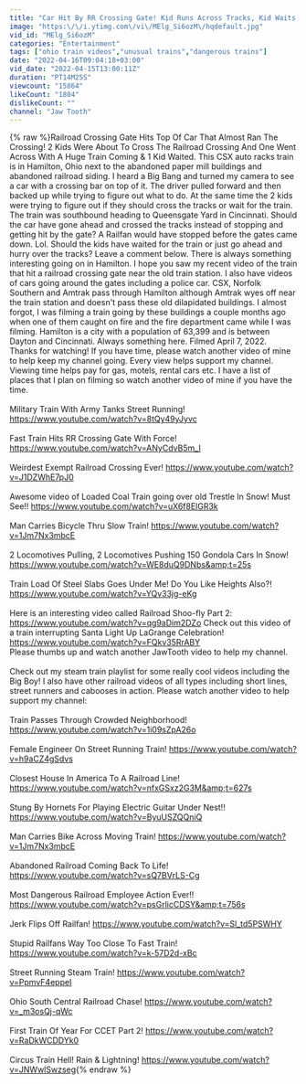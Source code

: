 ```yaml
---
title: "Car Hit By RR Crossing Gate! Kid Runs Across Tracks, Kid Waits As Long CSX Train Passes Vacant Bldgs"
image: "https:\/\/i.ytimg.com\/vi\/MElg_Si6ozM\/hqdefault.jpg"
vid_id: "MElg_Si6ozM"
categories: "Entertainment"
tags: ["ohio train videos","unusual trains","dangerous trains"]
date: "2022-04-16T09:04:18+03:00"
vid_date: "2022-04-15T13:00:11Z"
duration: "PT14M25S"
viewcount: "15864"
likeCount: "1804"
dislikeCount: ""
channel: "Jaw Tooth"
---
```

{% raw %}Railroad Crossing Gate Hits Top Of Car That Almost Ran The Crossing!  2 Kids Were About To Cross The Railroad Crossing And One Went Across With A Huge Train Coming &amp; 1 Kid Waited.   This CSX auto racks train is in Hamilton, Ohio next to the abandoned paper mill buildings and abandoned railroad siding.  I heard a Big Bang and turned my camera to see a car with a crossing bar on top of it.  The driver pulled forward and then backed up while trying to figure out what to do.  At the same time the 2 kids were trying to figure out if they should cross the tracks or wait for the train.  The train was southbound heading to Queensgate Yard in Cincinnati.  Should the car have gone ahead and crossed the tracks instead of stopping and getting hit by the gate?  A Railfan would have stopped before the gates came down.  Lol.  Should the kids have waited for the train or just go ahead and hurry over the tracks?  Leave a comment below.  There is always something interesting going on in Hamilton.  I hope you saw my recent video of the train that hit a railroad crossing gate near the old train station.  I also have videos of cars going around the gates including a police car.  CSX, Norfolk Southern and Amtrak pass through Hamilton although Amtrak wyes off near the train station and doesn't pass these old dilapidated buildings.  I almost forgot, I was filming a train going by these buildings a couple months ago when one of them caught on fire and the fire department came while I was filming.  Hamilton is a city with a population of 63,399 and is between Dayton and Cincinnati.  Always something here.  Filmed April 7, 2022.<br />      Thanks for watching!  If you have time, please watch another video of mine to help keep my channel going.   Every view helps support my channel.  Viewing time helps pay for gas, motels, rental cars etc.  I have a list of places that I plan on filming so watch another video of mine if you have the time.  <br /><br />Military Train With Army Tanks Street Running!  <a rel="nofollow" target="blank" href="https://www.youtube.com/watch?v=8tQy49yJyvc">https://www.youtube.com/watch?v=8tQy49yJyvc</a><br /><br />Fast Train Hits RR Crossing Gate With Force!  <a rel="nofollow" target="blank" href="https://www.youtube.com/watch?v=ANyCdvB5m_I">https://www.youtube.com/watch?v=ANyCdvB5m_I</a><br /><br />Weirdest Exempt Railroad Crossing Ever!  <a rel="nofollow" target="blank" href="https://www.youtube.com/watch?v=J1DZWhE7pJ0">https://www.youtube.com/watch?v=J1DZWhE7pJ0</a><br /><br />Awesome video of Loaded Coal Train going over old Trestle In Snow!  Must See!!  <a rel="nofollow" target="blank" href="https://www.youtube.com/watch?v=uX6f8ElGR3k">https://www.youtube.com/watch?v=uX6f8ElGR3k</a><br /><br />Man Carries Bicycle Thru Slow Train!  <a rel="nofollow" target="blank" href="https://www.youtube.com/watch?v=1Jm7Nx3mbcE">https://www.youtube.com/watch?v=1Jm7Nx3mbcE</a><br /><br />2 Locomotives Pulling, 2 Locomotives Pushing 150 Gondola Cars In Snow!  <a rel="nofollow" target="blank" href="https://www.youtube.com/watch?v=WE8duQ9DNbs&amp;t=25s">https://www.youtube.com/watch?v=WE8duQ9DNbs&amp;t=25s</a><br /><br />Train Load Of Steel Slabs Goes Under Me!  Do You Like Heights Also?!  <a rel="nofollow" target="blank" href="https://www.youtube.com/watch?v=YQv33jg-eKg">https://www.youtube.com/watch?v=YQv33jg-eKg</a><br /><br /> Here is an interesting video called Railroad Shoo-fly Part 2:  <a rel="nofollow" target="blank" href="https://www.youtube.com/watch?v=qg9aDim2DZo">https://www.youtube.com/watch?v=qg9aDim2DZo</a>  Check out this video of a train interrupting Santa Light Up LaGrange Celebration!  <a rel="nofollow" target="blank" href="https://www.youtube.com/watch?v=FQkv35RrABY">https://www.youtube.com/watch?v=FQkv35RrABY</a><br />Please thumbs up and watch another JawTooth video to help my channel.<br /><br />      Check out my steam train playlist for some really cool videos including the Big Boy!       I also have other railroad videos of all types including short lines, street runners and cabooses in action.  Please watch another video to help support my channel:<br /><br />Train Passes Through Crowded Neighborhood!  <a rel="nofollow" target="blank" href="https://www.youtube.com/watch?v=1i09sZpA26o">https://www.youtube.com/watch?v=1i09sZpA26o</a><br /><br />Female Engineer On Street Running Train!  <a rel="nofollow" target="blank" href="https://www.youtube.com/watch?v=h9aCZ4gSdvs">https://www.youtube.com/watch?v=h9aCZ4gSdvs</a><br /><br />Closest House In America To A Railroad Line!  <a rel="nofollow" target="blank" href="https://www.youtube.com/watch?v=nfxGSxz2G3M&amp;t=627s">https://www.youtube.com/watch?v=nfxGSxz2G3M&amp;t=627s</a><br /><br />Stung By Hornets For Playing Electric Guitar Under Nest!!  <a rel="nofollow" target="blank" href="https://www.youtube.com/watch?v=ByuUSZQQniQ">https://www.youtube.com/watch?v=ByuUSZQQniQ</a><br /><br />Man Carries Bike Across Moving Train!  <a rel="nofollow" target="blank" href="https://www.youtube.com/watch?v=1Jm7Nx3mbcE">https://www.youtube.com/watch?v=1Jm7Nx3mbcE</a><br /><br />Abandoned Railroad Coming Back To Life!  <a rel="nofollow" target="blank" href="https://www.youtube.com/watch?v=sQ7BVrLS-Cg">https://www.youtube.com/watch?v=sQ7BVrLS-Cg</a><br /><br />Most Dangerous Railroad Employee Action Ever!!  <a rel="nofollow" target="blank" href="https://www.youtube.com/watch?v=psGrlicCDSY&amp;t=756s">https://www.youtube.com/watch?v=psGrlicCDSY&amp;t=756s</a><br /><br />Jerk Flips Off Railfan!  <a rel="nofollow" target="blank" href="https://www.youtube.com/watch?v=Sl_td5PSWHY">https://www.youtube.com/watch?v=Sl_td5PSWHY</a><br /><br />Stupid Railfans Way Too Close To Fast Train!  <a rel="nofollow" target="blank" href="https://www.youtube.com/watch?v=k-57D2d-xBc">https://www.youtube.com/watch?v=k-57D2d-xBc</a><br /><br />Street Running Steam Train!  <a rel="nofollow" target="blank" href="https://www.youtube.com/watch?v=PpmvF4eppeI">https://www.youtube.com/watch?v=PpmvF4eppeI</a><br /><br />Ohio South Central Railroad Chase!  <a rel="nofollow" target="blank" href="https://www.youtube.com/watch?v=_m3osQj-qWc">https://www.youtube.com/watch?v=_m3osQj-qWc</a><br /><br />First Train Of Year For CCET Part 2!  <a rel="nofollow" target="blank" href="https://www.youtube.com/watch?v=RaDkWCDDYk0">https://www.youtube.com/watch?v=RaDkWCDDYk0</a><br /><br />Circus Train Hell!  Rain &amp; Lightning!  <a rel="nofollow" target="blank" href="https://www.youtube.com/watch?v=JNWwlSwzseg">https://www.youtube.com/watch?v=JNWwlSwzseg</a>{% endraw %}
